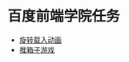 # 百度前端学院任务
* [旋转载入动画](https://rennaiqian.github.io/baiduTask/loading/loading.html)
* [推箱子游戏](https://rennaiqian.github.io/baiduTask/push/index.html)
